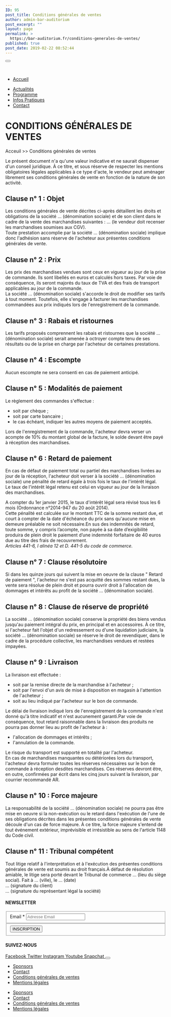 ```yaml
---
ID: 95
post_title: Conditions générales de ventes
author: admin-bar-auditorium
post_excerpt: ""
layout: page
permalink: >
  https://bar-auditorium.fr/conditions-generales-de-ventes/
published: true
post_date: 2019-02-22 08:52:44
---
```

<button id="elementor-menu-toggle"></button>
				<nav itemtype="http://schema.org/SiteNavigationElement" itemscope="itemscope" id="elementor-navigation" role="navigation" aria-label="Elementor Menu">				
				<ul id="elementor-navmenu"><li><a href="https://bar-auditorium.fr/">Accueil</a></li>
<li><a href="https://bar-auditorium.fr/actualites/">Actualités</a></li>
<li><a href="https://bar-auditorium.fr/programmes/artistes/">Programme</a></li>
<li><a href="https://bar-auditorium.fr/infos-pratiques/">Infos Pratiques</a></li>
<li><a href="https://bar-auditorium.fr/contact/">Contact</a></li>
</ul>		
								</nav>
			<h1>CONDITIONS GÉNÉRALES DE VENTES</h1>		
		<p>Acceuil &gt;&gt; Conditions générales de ventes</p><p><!-- wp:paragraph --></p>
<p>Le présent document n'a qu'une valeur indicative et ne saurait dispenser d'un conseil juridique. À ce titre, et sous réserve de respecter les mentions obligatoires légales applicables à ce type d'acte, le vendeur peut aménager librement ses conditions générales de vente en fonction de la nature de son activité.</p>
<p><!-- /wp:paragraph --> <!-- wp:heading --></p>
<h2>Clause n° 1 : Objet</h2>
<p><!-- /wp:heading --> <!-- wp:paragraph --></p>
<p>Les conditions générales de vente décrites ci-après détaillent les droits et obligations de la société ... (dénomination sociale) et de son client dans le cadre de la vente des marchandises suivantes : ... (le vendeur doit recenser les marchandises soumises aux CGV).<br />Toute prestation accomplie par la société ... (dénomination sociale) implique donc l'adhésion sans réserve de l'acheteur aux présentes conditions générales de vente.</p>
<p><!-- /wp:paragraph --> <!-- wp:heading --></p>
<h2>Clause n° 2 : Prix</h2>
<p><!-- /wp:heading --> <!-- wp:paragraph --></p>
<p>Les prix des marchandises vendues sont ceux en vigueur au jour de la prise de commande. Ils sont libellés en euros et calculés hors taxes. Par voie de conséquence, ils seront majorés du taux de TVA et des frais de transport applicables au jour de la commande.<br />La société ... (dénomination sociale) s'accorde le droit de modifier ses tarifs à tout moment. Toutefois, elle s'engage à facturer les marchandises commandées aux prix indiqués lors de l'enregistrement de la commande.</p>
<p><!-- /wp:paragraph --> <!-- wp:heading --></p>
<h2>Clause n° 3 : Rabais et ristournes</h2>
<p><!-- /wp:heading --> <!-- wp:paragraph --></p>
<p>Les tarifs proposés comprennent les rabais et ristournes que la société ... (dénomination sociale) serait amenée à octroyer compte tenu de ses résultats ou de la prise en charge par l'acheteur de certaines prestations.</p>
<p><!-- /wp:paragraph --> <!-- wp:heading --></p>
<h2>Clause n° 4 : Escompte</h2>
<p><!-- /wp:heading --> <!-- wp:paragraph --></p>
<p>Aucun escompte ne sera consenti en cas de paiement anticipé.</p>
<p><!-- /wp:paragraph --> <!-- wp:heading --></p>
<h2>Clause n° 5 : Modalités de paiement</h2>
<p><!-- /wp:heading --> <!-- wp:paragraph --></p>
<p>Le règlement des commandes s'effectue :</p>
<p><!-- /wp:paragraph --> <!-- wp:list --></p>
<ul>
<li>soit par chèque ;</li>
<li>soit par carte bancaire ;</li>
<li>le cas échéant, indiquer les autres moyens de paiement acceptés.</li>
</ul>
<p><!-- /wp:list --> <!-- wp:paragraph --></p>
<p>Lors de l'enregistrement de la commande, l'acheteur devra verser un acompte de 10% du montant global de la facture, le solde devant être payé à réception des marchandises.</p>
<p><!-- /wp:paragraph --> <!-- wp:heading --></p>
<h2>Clause n° 6 : Retard de paiement</h2>
<p><!-- /wp:heading --> <!-- wp:paragraph --></p>
<p>En cas de défaut de paiement total ou partiel des marchandises livrées au jour de la réception, l'acheteur doit verser à la société ... (dénomination sociale) une pénalité de retard égale à trois fois le taux de l'intérêt légal.<br />Le taux de l'intérêt légal retenu est celui en vigueur au jour de la livraison des marchandises.</p>
<p><!-- /wp:paragraph --> <!-- wp:paragraph --></p>
<p>A compter du 1er janvier 2015, le taux d'intérêt légal sera révisé tous les 6 mois (Ordonnance n°2014-947 du 20 août 2014).<br />Cette pénalité est calculée sur le montant TTC de la somme restant due, et court à compter de la date d'échéance du prix sans qu'aucune mise en demeure préalable ne soit nécessaire.En sus des indemnités de retard, toute somme, y compris l’acompte, non payée à sa date d’exigibilité produira de plein droit le paiement d’une indemnité forfaitaire de 40 euros due au titre des frais de recouvrement.<br /><em>Articles 441-6, I alinéa 12 et D. 441-5 </em><em>du code de commerce.</em></p>
<p><!-- /wp:paragraph --> <!-- wp:heading --></p>
<h2>Clause n° 7 : Clause résolutoire</h2>
<p><!-- /wp:heading --> <!-- wp:paragraph --></p>
<p>Si dans les quinze jours qui suivent la mise en oeuvre de la clause " Retard de paiement ", l'acheteur ne s'est pas acquitté des sommes restant dues, la vente sera résolue de plein droit et pourra ouvrir droit à l'allocation de dommages et intérêts au profit de la société ... (dénomination sociale).</p>
<p><!-- /wp:paragraph --> <!-- wp:heading --></p>
<h2>Clause n° 8 : Clause de réserve de propriété</h2>
<p><!-- /wp:heading --> <!-- wp:paragraph --></p>
<p>La société ... (dénomination sociale) conserve la propriété des biens vendus jusqu'au paiement intégral du prix, en principal et en accessoires. À ce titre, si l'acheteur fait l'objet d'un redressement ou d'une liquidation judiciaire, la société ... (dénomination sociale) se réserve le droit de revendiquer, dans le cadre de la procédure collective, les marchandises vendues et restées impayées.</p>
<p><!-- /wp:paragraph --> <!-- wp:heading --></p>
<h2>Clause n° 9 : Livraison</h2>
<p><!-- /wp:heading --> <!-- wp:paragraph --></p>
<p>La livraison est effectuée :</p>
<p><!-- /wp:paragraph --> <!-- wp:list --></p>
<ul>
<li>soit par la remise directe de la marchandise à l'acheteur ;</li>
<li>soit par l'envoi d'un avis de mise à disposition en magasin à l'attention de l'acheteur ;</li>
<li>soit au lieu indiqué par l'acheteur sur le bon de commande.</li>
</ul>
<p><!-- /wp:list --> <!-- wp:paragraph --></p>
<p>Le délai de livraison indiqué lors de l'enregistrement de la commande n'est donné qu'à titre indicatif et n'est aucunement garanti.Par voie de conséquence, tout retard raisonnable dans la livraison des produits ne pourra pas donner lieu au profit de l'acheteur à :</p>
<p><!-- /wp:paragraph --> <!-- wp:list --></p>
<ul>
<li>l'allocation de dommages et intérêts ;</li>
<li>l'annulation de la commande.</li>
</ul>
<p><!-- /wp:list --> <!-- wp:paragraph --></p>
<p>Le risque du transport est supporté en totalité par l'acheteur.<br />En cas de marchandises manquantes ou détériorées lors du transport, l'acheteur devra formuler toutes les réserves nécessaires sur le bon de commande à réception desdites marchandises. Ces réserves devront être, en outre, confirmées par écrit dans les cinq jours suivant la livraison, par courrier recommandé AR.</p>
<p><!-- /wp:paragraph --> <!-- wp:heading --></p>
<h2>Clause n° 10 : Force majeure</h2>
<p><!-- /wp:heading --> <!-- wp:paragraph --></p>
<p>La responsabilité de la société ... (dénomination sociale) ne pourra pas être mise en oeuvre si la non-exécution ou le retard dans l'exécution de l'une de ses obligations décrites dans les présentes conditions générales de vente découle d'un cas de force majeure. À ce titre, la force majeure s'entend de tout événement extérieur, imprévisible et irrésistible au sens de l'article 1148 du Code civil.</p>
<p><!-- /wp:paragraph --> <!-- wp:heading --></p>
<h2>Clause n° 11 : Tribunal compétent</h2>
<p><!-- /wp:heading --> <!-- wp:paragraph --></p>
<p>Tout litige relatif à l'interprétation et à l'exécution des présentes conditions générales de vente est soumis au droit français.À défaut de résolution amiable, le litige sera porté devant le Tribunal de commerce ... (lieu du siège social). Fait à ... (ville), le ... (date)<br />... (signature du client)<br />... (signature du représentant légal la société)</p>
<p><!-- /wp:paragraph --></p>		
			<h4>NEWSLETTER</h4>		
			<form action="https://bar-auditorium.fr/wp-admin/admin-post.php" method="post" name="content-form-7b285126" id="content-form-7b285126"><input type="hidden" id="_wpnonce_newsletter" name="_wpnonce_newsletter" value="9829fdfe0b" /><input type="hidden" name="_wp_http_referer" value="/wp-admin/admin-ajax.php" /><input type="hidden" name="action" value="content_form_submit" /><input type="hidden" name="form-type" value="newsletter" /><input type="hidden" name="form-builder" value="elementor" /><input type="hidden" name="post-id" value="95" /><input type="hidden" name="form-id" value="7b285126" />
        <fieldset>
            <label for="data[7b285126][email]"
				>
				Email *            </label>
			                    <input type="text" name="data[7b285126][email]" id="data[7b285126][email]"
						required="required"  placeholder="Adresse Email">
					        </fieldset>
		        <fieldset>
            <button type="submit" name="submit" value="submit-newsletter-7b285126">
	            INSCRIPTION                            </button>
        </fieldset>
		</form>		
			<h4>SUIVEZ-NOUS</h4>		
							<a href="" target="_blank" rel="noopener noreferrer">
					Facebook
				</a>
							<a href="" target="_blank" rel="noopener noreferrer">
					Twitter
				</a>
							<a href="" target="_blank" rel="noopener noreferrer">
					Instagram
				</a>
							<a href="" target="_blank" rel="noopener noreferrer">
					Youtube
				</a>
							<a href="" target="_blank" rel="noopener noreferrer">
					Snapchat
				</a>
						<button id="elementor-menu-toggle"></button>
				<nav itemtype="http://schema.org/SiteNavigationElement" itemscope="itemscope" id="elementor-navigation" role="navigation" aria-label="Elementor Menu">				
				<ul id="elementor-navmenu"><li><a href="https://bar-auditorium.fr/sponsors/">Sponsors</a></li>
<li><a href="https://bar-auditorium.fr/contact/">Contact</a></li>
<li><a href="https://bar-auditorium.fr/conditions-generales-de-ventes/">Conditions générales de ventes</a></li>
<li><a href="https://bar-auditorium.fr/mentions-legales/">Mentions légales</a></li>
</ul>		
								</nav>
		<nav itemtype="http://schema.org/SiteNavigationElement" itemscope="itemscope" id="cbp-hsmenu-wrapper">
				<ul id="mega-menu"><li><a href="https://bar-auditorium.fr/sponsors/">Sponsors</a></li>
<li><a href="https://bar-auditorium.fr/contact/">Contact</a></li>
<li><a href="https://bar-auditorium.fr/conditions-generales-de-ventes/">Conditions générales de ventes</a></li>
<li><a href="https://bar-auditorium.fr/mentions-legales/">Mentions légales</a></li>
</ul>			
		</nav>